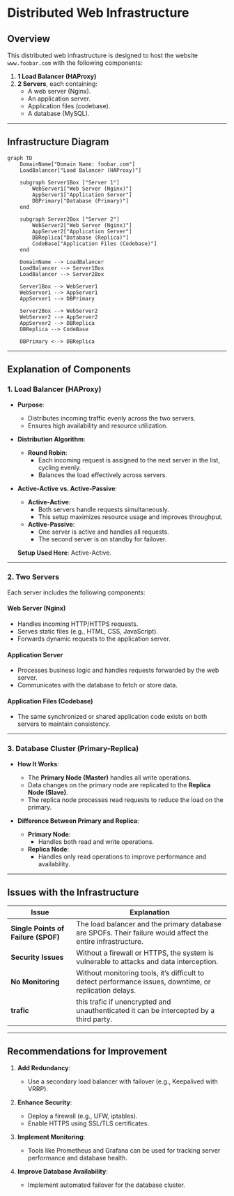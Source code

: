 # Distributed Web Infrastructure

## Overview  

This distributed web infrastructure is designed to host the website `www.foobar.com` with the following components:  

1. **1 Load Balancer (HAProxy)**  
2. **2 Servers**, each containing:  
   - A web server (Nginx).  
   - An application server.  
   - Application files (codebase).  
   - A database (MySQL).  

---

## Infrastructure Diagram  
```mermaid
graph TD
    DomainName["Domain Name: foobar.com"]
    LoadBalancer["Load Balancer (HAProxy)"]

    subgraph Server1Box ["Server 1"]
        WebServer1["Web Server (Nginx)"]
        AppServer1["Application Server"]
        DBPrimary["Database (Primary)"]
    end

    subgraph Server2Box ["Server 2"]
        WebServer2["Web Server (Nginx)"]
        AppServer2["Application Server"]
        DBReplica["Database (Replica)"]
        CodeBase["Application Files (Codebase)"]
    end

    DomainName --> LoadBalancer
    LoadBalancer --> Server1Box
    LoadBalancer --> Server2Box

    Server1Box --> WebServer1
    WebServer1 --> AppServer1
    AppServer1 --> DBPrimary

    Server2Box --> WebServer2
    WebServer2 --> AppServer2
    AppServer2 --> DBReplica
    DBReplica --> CodeBase

    DBPrimary <--> DBReplica

```	
-----

## Explanation of Components  

### 1. **Load Balancer (HAProxy)**  

- **Purpose**:  
  - Distributes incoming traffic evenly across the two servers.  
  - Ensures high availability and resource utilization.  

- **Distribution Algorithm**:  
  - **Round Robin**:  
    - Each incoming request is assigned to the next server in the list, cycling evenly.  
    - Balances the load effectively across servers.  

- **Active-Active vs. Active-Passive**:  
  - **Active-Active**:  
    - Both servers handle requests simultaneously.  
    - This setup maximizes resource usage and improves throughput.  
  - **Active-Passive**:  
    - One server is active and handles all requests.  
    - The second server is on standby for failover.  

  **Setup Used Here**: Active-Active.  

---

### 2. **Two Servers**  

Each server includes the following components:  

#### **Web Server (Nginx)**  
- Handles incoming HTTP/HTTPS requests.  
- Serves static files (e.g., HTML, CSS, JavaScript).  
- Forwards dynamic requests to the application server.  

#### **Application Server**  
- Processes business logic and handles requests forwarded by the web server.  
- Communicates with the database to fetch or store data.  

#### **Application Files (Codebase)**  
- The same synchronized or shared application code exists on both servers to maintain consistency.  

---

### 3. **Database Cluster (Primary-Replica)**  

- **How It Works**:  
  - The **Primary Node (Master)** handles all write operations.  
  - Data changes on the primary node are replicated to the **Replica Node (Slave)**.  
  - The replica node processes read requests to reduce the load on the primary.  

- **Difference Between Primary and Replica**:  
  - **Primary Node**:  
    - Handles both read and write operations.  
  - **Replica Node**:  
    - Handles only read operations to improve performance and availability.  

---

## Issues with the Infrastructure  

| Issue                      | Explanation                                                                                          |
|----------------------------|------------------------------------------------------------------------------------------------------|
| **Single Points of Failure (SPOF)** | The load balancer and the primary database are SPOFs. Their failure would affect the entire infrastructure. |
| **Security Issues**        | Without a firewall or HTTPS, the system is vulnerable to attacks and data interception.             |
| **No Monitoring**          | Without monitoring tools, it’s difficult to detect performance issues, downtime, or replication delays. |
| **trafic**| this trafic if unencrypted and unauthenticated it can be intercepted by a third party. |

---

## Recommendations for Improvement  

1. **Add Redundancy**:  
   - Use a secondary load balancer with failover (e.g., Keepalived with VRRP).  

2. **Enhance Security**:  
   - Deploy a firewall (e.g., UFW, iptables).  
   - Enable HTTPS using SSL/TLS certificates.  

3. **Implement Monitoring**:  
   - Tools like Prometheus and Grafana can be used for tracking server performance and database health.  

4. **Improve Database Availability**:  
   - Implement automated failover for the database cluster.  